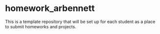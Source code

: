 # homework_arbennett
This is a template repository that will be set up for each student as a place to submit homeworks and projects.
